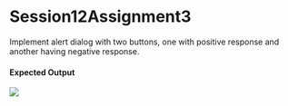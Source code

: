# Session12Assignment3
Implement alert dialog with two buttons, one with positive response and another having negative
response. 

<h4> Expected Output </h4>

![](https://github.com/sivaramgollapudi/Session12Assignment3/blob/master/Session12Assignment2_Save_Display_SharedPreferences.png)
